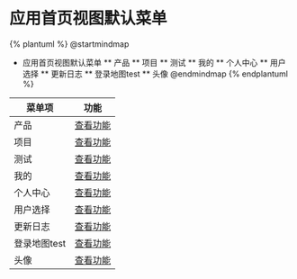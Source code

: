 # 应用首页视图默认菜单



{% plantuml %}
@startmindmap
* 应用首页视图默认菜单
** 产品
** 项目
** 测试
** 我的
** 个人中心
** 用户选择
** 更新日志
** 登录地图test
** 头像
@endmindmap
{% endplantuml %}




| 菜单项      |  功能  |
| --------   |   ----  |
|产品|[查看功能](func/ProductMobMDView.md)|
|项目|[查看功能](func/ProjectMobMDView.md)|
|测试|[查看功能](func/ProductTestMobMDView.md)|
|我的|[查看功能](func/AppPortalView2.md)|
|个人中心|[查看功能](func/SysEmployeeLoginMobEditView.md)|
|用户选择|[查看功能](func/UserMobPickupView.md)|
|更新日志|[查看功能](func/SysUpdateLogMobMDView.md)|
|登录地图test|[查看功能](func/ActionMobMapView.md)|
|头像|[查看功能](func/SysEmployeeheadPortraitMobEditView.md)|

